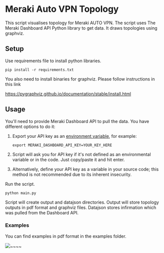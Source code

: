 # Meraki Auto VPN Topology 

This script visualises topology for Meraki AUTO VPN. The script uses The Meraki Dashboard API Python library to get data. It draws topologies using graphviz.

## Setup

Use requirements file to install python libraries. 

    pip install -r requirements.txt

You also need to install binaries for graphviz. Please follow instructions in this link 

https://pygraphviz.github.io/documentation/stable/install.html

## Usage

You'll need to provide Meraki Dashboard API to pull the data. You have different options to do it:

1. Export your API key as an [environment variable](https://www.twilio.com/blog/2017/01/how-to-set-environment-variables.html), for example:

    ```shell
    export MERAKI_DASHBOARD_API_KEY=YOUR_KEY_HERE
    ```
2. Script will ask you for API key if it's not defined as an environmental variable or in the code. Just copy/paste it and hit enter.
3. Alternatively, define your API key as a variable in your source code; this method is not recommended due to its inherent insecurity.

Run the script. 

    python main.py

Script will create output and datajson directories. Output will store topology outputs in pdf format and graphviz files. Datajson stores infirmation which was pulled from the Dashboard API. 

### Examples

You can find examples in pdf format in the examples folder.

<img src="https://github.com/LeChat19/MerakiAutoVPNTopology/blob/master/examples/topology_Meraki%20Launchpad%F0%9F%9A%80.png">~~~~